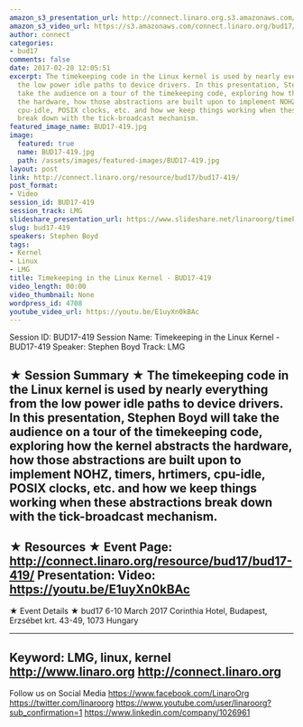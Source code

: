 ```yaml
---
amazon_s3_presentation_url: http://connect.linaro.org.s3.amazonaws.com/bud17/Presentations/BUD17-419%20Timekeeping%20in%20the%20Linux%20Kernel.pdf
amazon_s3_video_url: https://s3.amazonaws.com/connect.linaro.org/bud17/Videos/Thursday/BUD17-419%20Timekeeping%20in%20the%20Linux%20Kernel.mp4
author: connect
categories:
- bud17
comments: false
date: 2017-02-28 12:05:51
excerpt: The timekeeping code in the Linux kernel is used by nearly everything from
  the low power idle paths to device drivers. In this presentation, Stephen Boyd will
  take the audience on a tour of the timekeeping code, exploring how the kernel abstracts
  the hardware, how those abstractions are built upon to implement NOHZ, timers, hrtimers,
  cpu-idle, POSIX clocks, etc. and how we keep things working when these abstractions
  break down with the tick-broadcast mechanism.
featured_image_name: BUD17-419.jpg
image:
  featured: true
  name: BUD17-419.jpg
  path: /assets/images/featured-images/BUD17-419.jpg
layout: post
link: http://connect.linaro.org/resource/bud17/bud17-419/
post_format:
- Video
session_id: BUD17-419
session_track: LMG
slideshare_presentation_url: https://www.slideshare.net/linaroorg/timekeeping-in-the-linux-kernel-bud17419-speaker-stephen-boyd
slug: bud17-419
speakers: Stephen Boyd
tags:
- Kernel
- Linux
- LMG
title: Timekeeping in the Linux Kernel - BUD17-419
video_length: 00:00
video_thumbnail: None
wordpress_id: 4708
youtube_video_url: https://youtu.be/E1uyXn0kBAc
---
```


Session ID: BUD17-419
Session Name: Timekeeping in the Linux Kernel - BUD17-419
Speaker: Stephen Boyd
Track: LMG


★ Session Summary ★
The timekeeping code in the Linux kernel is used by nearly everything from the low power idle paths to device drivers. In this presentation, Stephen Boyd will take the audience on a tour of the timekeeping code, exploring how the kernel abstracts the hardware, how those abstractions are built upon to implement NOHZ, timers, hrtimers, cpu-idle, POSIX clocks, etc. and how we keep things working when these abstractions break down with the tick-broadcast mechanism.
---------------------------------------------------
★ Resources ★
Event Page: http://connect.linaro.org/resource/bud17/bud17-419/
Presentation: 
Video: https://youtu.be/E1uyXn0kBAc
 ---------------------------------------------------

★ Event Details ★
bud17
6-10 March 2017
Corinthia Hotel, Budapest,
Erzsébet krt. 43-49,
1073 Hungary

---------------------------------------------------
Keyword: LMG, linux, kernel
http://www.linaro.org
http://connect.linaro.org
---------------------------------------------------
Follow us on Social Media
https://www.facebook.com/LinaroOrg
https://twitter.com/linaroorg
https://www.youtube.com/user/linaroorg?sub_confirmation=1
https://www.linkedin.com/company/1026961